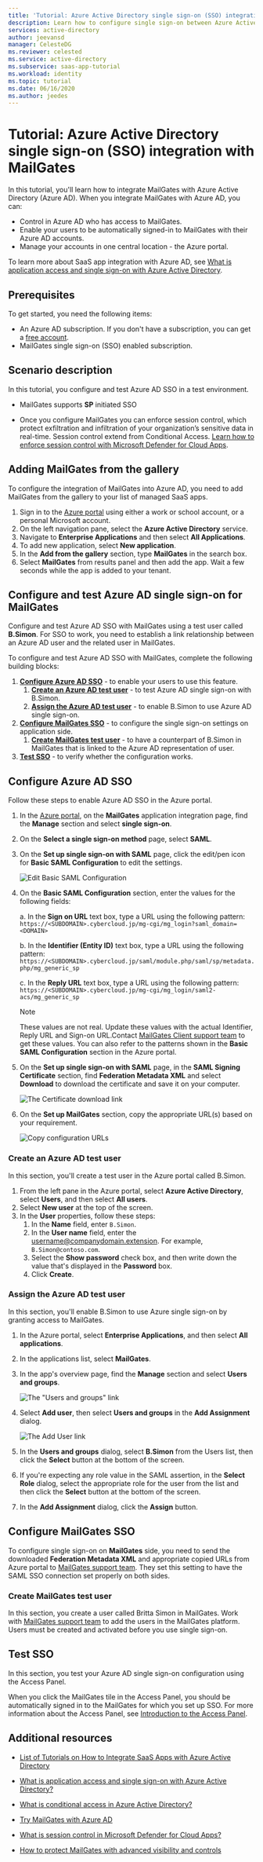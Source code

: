 ```yaml
---
title: 'Tutorial: Azure Active Directory single sign-on (SSO) integration with MailGates | Microsoft Docs'
description: Learn how to configure single sign-on between Azure Active Directory and MailGates.
services: active-directory
author: jeevansd
manager: CelesteDG
ms.reviewer: celested
ms.service: active-directory
ms.subservice: saas-app-tutorial
ms.workload: identity
ms.topic: tutorial
ms.date: 06/16/2020
ms.author: jeedes
---
```


# Tutorial: Azure Active Directory single sign-on (SSO) integration with MailGates

In this tutorial, you'll learn how to integrate MailGates with Azure Active Directory (Azure AD). When you integrate MailGates with Azure AD, you can:

* Control in Azure AD who has access to MailGates.
* Enable your users to be automatically signed-in to MailGates with their Azure AD accounts.
* Manage your accounts in one central location - the Azure portal.

To learn more about SaaS app integration with Azure AD, see [What is application access and single sign-on with Azure Active Directory](../manage-apps/what-is-single-sign-on.md).

## Prerequisites

To get started, you need the following items:

* An Azure AD subscription. If you don't have a subscription, you can get a [free account](https://azure.microsoft.com/free/).
* MailGates single sign-on (SSO) enabled subscription.

## Scenario description

In this tutorial, you configure and test Azure AD SSO in a test environment.

* MailGates supports **SP** initiated SSO

* Once you configure MailGates you can enforce session control, which protect exfiltration and infiltration of your organization’s sensitive data in real-time. Session control extend from Conditional Access. [Learn how to enforce session control with Microsoft Defender for Cloud Apps](/cloud-app-security/proxy-deployment-any-app).

## Adding MailGates from the gallery

To configure the integration of MailGates into Azure AD, you need to add MailGates from the gallery to your list of managed SaaS apps.

1. Sign in to the [Azure portal](https://portal.azure.com) using either a work or school account, or a personal Microsoft account.
1. On the left navigation pane, select the **Azure Active Directory** service.
1. Navigate to **Enterprise Applications** and then select **All Applications**.
1. To add new application, select **New application**.
1. In the **Add from the gallery** section, type **MailGates** in the search box.
1. Select **MailGates** from results panel and then add the app. Wait a few seconds while the app is added to your tenant.


## Configure and test Azure AD single sign-on for MailGates

Configure and test Azure AD SSO with MailGates using a test user called **B.Simon**. For SSO to work, you need to establish a link relationship between an Azure AD user and the related user in MailGates.

To configure and test Azure AD SSO with MailGates, complete the following building blocks:

1. **[Configure Azure AD SSO](#configure-azure-ad-sso)** - to enable your users to use this feature.
    1. **[Create an Azure AD test user](#create-an-azure-ad-test-user)** - to test Azure AD single sign-on with B.Simon.
    1. **[Assign the Azure AD test user](#assign-the-azure-ad-test-user)** - to enable B.Simon to use Azure AD single sign-on.
1. **[Configure MailGates SSO](#configure-mailgates-sso)** - to configure the single sign-on settings on application side.
    1. **[Create MailGates test user](#create-mailgates-test-user)** - to have a counterpart of B.Simon in MailGates that is linked to the Azure AD representation of user.
1. **[Test SSO](#test-sso)** - to verify whether the configuration works.

## Configure Azure AD SSO

Follow these steps to enable Azure AD SSO in the Azure portal.

1. In the [Azure portal](https://portal.azure.com/), on the **MailGates** application integration page, find the **Manage** section and select **single sign-on**.
1. On the **Select a single sign-on method** page, select **SAML**.
1. On the **Set up single sign-on with SAML** page, click the edit/pen icon for **Basic SAML Configuration** to edit the settings.

   ![Edit Basic SAML Configuration](common/edit-urls.png)

1. On the **Basic SAML Configuration** section, enter the values for the following fields:

	a. In the **Sign on URL** text box, type a URL using the following pattern:
    `https://<SUBDOMAIN>.cybercloud.jp/mg-cgi/mg_login?saml_domain=<DOMAIN>`

    b. In the **Identifier (Entity ID)** text box, type a URL using the following pattern:
    `https://<SUBDOMAIN>.cybercloud.jp/saml/module.php/saml/sp/metadata.php/mg_generic_sp`

    c. In the **Reply URL** text box, type a URL using the following pattern:
    `https://<SUBDOMAIN>.cybercloud.jp/mg-cgi/mg_login/saml2-acs/mg_generic_sp`

	> [!NOTE]
	> These values are not real. Update these values with the actual Identifier, Reply URL and Sign-on URL.Contact [MailGates Client support team](mailto:tech@cybersolutions.co.jp) to get these values. You can also refer to the patterns shown in the **Basic SAML Configuration** section in the Azure portal.

1. On the **Set up single sign-on with SAML** page, in the **SAML Signing Certificate** section,  find **Federation Metadata XML** and select **Download** to download the certificate and save it on your computer.

	![The Certificate download link](common/metadataxml.png)

1. On the **Set up MailGates** section, copy the appropriate URL(s) based on your requirement.

	![Copy configuration URLs](common/copy-configuration-urls.png)
### Create an Azure AD test user

In this section, you'll create a test user in the Azure portal called B.Simon.

1. From the left pane in the Azure portal, select **Azure Active Directory**, select **Users**, and then select **All users**.
1. Select **New user** at the top of the screen.
1. In the **User** properties, follow these steps:
   1. In the **Name** field, enter `B.Simon`.  
   1. In the **User name** field, enter the username@companydomain.extension. For example, `B.Simon@contoso.com`.
   1. Select the **Show password** check box, and then write down the value that's displayed in the **Password** box.
   1. Click **Create**.

### Assign the Azure AD test user

In this section, you'll enable B.Simon to use Azure single sign-on by granting access to MailGates.

1. In the Azure portal, select **Enterprise Applications**, and then select **All applications**.
1. In the applications list, select **MailGates**.
1. In the app's overview page, find the **Manage** section and select **Users and groups**.

   ![The "Users and groups" link](common/users-groups-blade.png)

1. Select **Add user**, then select **Users and groups** in the **Add Assignment** dialog.

	![The Add User link](common/add-assign-user.png)

1. In the **Users and groups** dialog, select **B.Simon** from the Users list, then click the **Select** button at the bottom of the screen.
1. If you're expecting any role value in the SAML assertion, in the **Select Role** dialog, select the appropriate role for the user from the list and then click the **Select** button at the bottom of the screen.
1. In the **Add Assignment** dialog, click the **Assign** button.

## Configure MailGates SSO

To configure single sign-on on **MailGates** side, you need to send the downloaded **Federation Metadata XML** and appropriate copied URLs from Azure portal to [MailGates support team](mailto:tech@cybersolutions.co.jp). They set this setting to have the SAML SSO connection set properly on both sides.

### Create MailGates test user

In this section, you create a user called Britta Simon in MailGates. Work with [MailGates support team](mailto:tech@cybersolutions.co.jp) to add the users in the MailGates platform. Users must be created and activated before you use single sign-on.

## Test SSO 

In this section, you test your Azure AD single sign-on configuration using the Access Panel.

When you click the MailGates tile in the Access Panel, you should be automatically signed in to the MailGates for which you set up SSO. For more information about the Access Panel, see [Introduction to the Access Panel](https://support.microsoft.com/account-billing/sign-in-and-start-apps-from-the-my-apps-portal-2f3b1bae-0e5a-4a86-a33e-876fbd2a4510).

## Additional resources

- [ List of Tutorials on How to Integrate SaaS Apps with Azure Active Directory ](./tutorial-list.md)

- [What is application access and single sign-on with Azure Active Directory? ](../manage-apps/what-is-single-sign-on.md)

- [What is conditional access in Azure Active Directory?](../conditional-access/overview.md)

- [Try MailGates with Azure AD](https://aad.portal.azure.com/)

- [What is session control in Microsoft Defender for Cloud Apps?](/cloud-app-security/proxy-intro-aad)

- [How to protect MailGates with advanced visibility and controls](/cloud-app-security/proxy-intro-aad)
